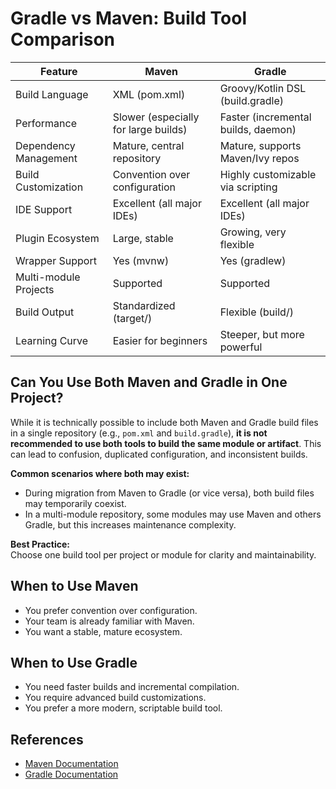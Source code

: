 # Gradle vs Maven: Build Tool Comparison

| Feature                | Maven                                 | Gradle                                 |
|------------------------|---------------------------------------|----------------------------------------|
| Build Language         | XML (pom.xml)                         | Groovy/Kotlin DSL (build.gradle)       |
| Performance            | Slower (especially for large builds)  | Faster (incremental builds, daemon)    |
| Dependency Management  | Mature, central repository            | Mature, supports Maven/Ivy repos       |
| Build Customization    | Convention over configuration         | Highly customizable via scripting      |
| IDE Support            | Excellent (all major IDEs)            | Excellent (all major IDEs)             |
| Plugin Ecosystem       | Large, stable                         | Growing, very flexible                 |
| Wrapper Support        | Yes (mvnw)                            | Yes (gradlew)                          |
| Multi-module Projects  | Supported                             | Supported                              |
| Build Output           | Standardized (target/)                | Flexible (build/)                      |
| Learning Curve         | Easier for beginners                  | Steeper, but more powerful             |

## Can You Use Both Maven and Gradle in One Project?

While it is technically possible to include both Maven and Gradle build files in a single repository (e.g., `pom.xml` and `build.gradle`), **it is not recommended to use both tools to build the same module or artifact**. This can lead to confusion, duplicated configuration, and inconsistent builds.

**Common scenarios where both may exist:**
- During migration from Maven to Gradle (or vice versa), both build files may temporarily coexist.
- In a multi-module repository, some modules may use Maven and others Gradle, but this increases maintenance complexity.

**Best Practice:**  
Choose one build tool per project or module for clarity and maintainability.

## When to Use Maven

- You prefer convention over configuration.
- Your team is already familiar with Maven.
- You want a stable, mature ecosystem.

## When to Use Gradle

- You need faster builds and incremental compilation.
- You require advanced build customizations.
- You prefer a more modern, scriptable build tool.

## References

- [Maven Documentation](https://maven.apache.org/guides/index.html)
- [Gradle Documentation](https://docs.gradle.org/current/userguide/userguide.html)
